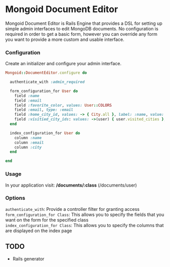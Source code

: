 # Mongoid Document Editor

Mongoid Document Editor is Rails Engine that provides a DSL for setting up simple admin interfaces to edit MongoDB documents.  No configuration is required in order to get a basic form, however you can override any form you want to provide a more custom and usable interface.

### Configuration
Create an initializer and configure your admin interface.  

```ruby
Mongoid::DocumentEditor.configure do

  authenticate_with :admin_required

  form_configuration_for User do
  	field :name
    field :email
    field :favorite_color, values: User::COLORS
    field :email, type: :email
    field :home_city_id, values: -> { City.all }, label: :name, value: :id
    field :visitied_city_ids: values: ->(user) { user.visited_cities }, label: :name, value: :id
  end

  index_configuration_for User do
    column :name
    column :email
    column :city
  end

end
```

### Usage
In your application visit: **/documents/:class** (/documents/user)

### Options
`authenticate_with`: Provide a controller filter for granting access  
`form_configuration_for Class`: This allows you to specify the fields that you want on the form for the specified class  
`index_configuration_for Class`: This allows you to specify the columns that are displayed on the index page

## TODO

* Rails generator